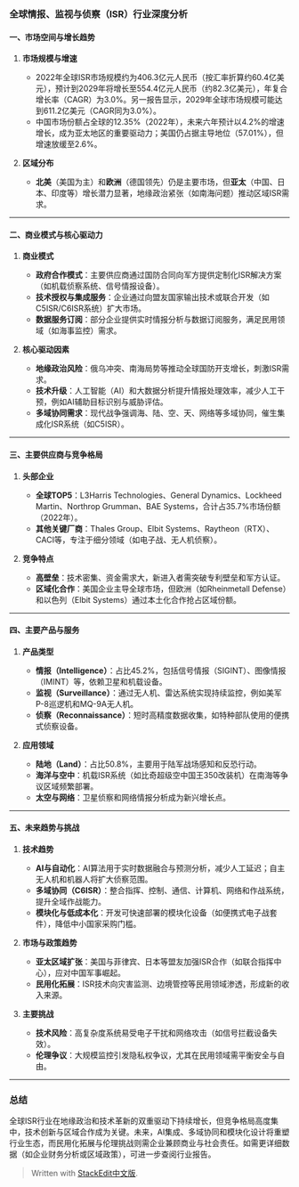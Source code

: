 
### 全球情报、监视与侦察（ISR）行业深度分析

#### 一、**市场空间与增长趋势**
1. **市场规模与增速**  
   - 2022年全球ISR市场规模约为406.3亿元人民币（按汇率折算约60.4亿美元），预计到2029年将增长至554.4亿元人民币（约82.3亿美元），年复合增长率（CAGR）为3.0%。另一报告显示，2029年全球市场规模可能达到611.2亿美元（CAGR同为3.0%）。
   - 中国市场份额占全球的12.35%（2022年），未来六年预计以4.2%的增速增长，成为亚太地区的重要驱动力；美国仍占据主导地位（57.01%），但增速放缓至2.6%。

2. **区域分布**  
   - **北美**（美国为主）和**欧洲**（德国领先）仍是主要市场，但**亚太**（中国、日本、印度等）增长潜力显著，地缘政治紧张（如南海问题）推动区域ISR需求。

---

#### 二、**商业模式与核心驱动力**
1. **商业模式**  
   - **政府合作模式**：主要供应商通过国防合同向军方提供定制化ISR解决方案（如机载侦察系统、信号情报设备）。
   - **技术授权与集成服务**：企业通过向盟友国家输出技术或联合开发（如C5ISR/C6ISR系统）扩大市场。
   - **数据服务订阅**：部分企业提供实时情报分析与数据订阅服务，满足民用领域（如海事监控）需求。

2. **核心驱动因素**  
   - **地缘政治风险**：俄乌冲突、南海局势等推动全球国防开支增长，刺激ISR需求。
   - **技术升级**：人工智能（AI）和大数据分析提升情报处理效率，减少人工干预，例如AI辅助目标识别与威胁评估。
   - **多域协同需求**：现代战争强调海、陆、空、天、网络等多域协同，催生集成化ISR系统（如C5ISR）。

---

#### 三、**主要供应商与竞争格局**
1. **头部企业**  
   - **全球TOP5**：L3Harris Technologies、General Dynamics、Lockheed Martin、Northrop Grumman、BAE Systems，合计占35.7%市场份额（2022年）。
   - **其他关键厂商**：Thales Group、Elbit Systems、Raytheon（RTX）、CACI等，专注于细分领域（如电子战、无人机侦察）。

2. **竞争特点**  
   - **高壁垒**：技术密集、资金需求大，新进入者需突破专利壁垒和军方认证。
   - **区域化合作**：美国企业主导全球市场，但欧洲（如Rheinmetall Defense）和以色列（Elbit Systems）通过本土化合作抢占区域份额。

---

#### 四、**主要产品与服务**
1. **产品类型**  
   - **情报（Intelligence）**：占比45.2%，包括信号情报（SIGINT）、图像情报（IMINT）等，依赖卫星和机载设备。
   - **监视（Surveillance）**：通过无人机、雷达系统实现持续监控，例如美军P-8巡逻机和MQ-9A无人机。
   - **侦察（Reconnaissance）**：短时高精度数据收集，如特种部队使用的便携式侦察设备。

2. **应用领域**  
   - **陆地（Land）**：占比50.8%，主要用于陆军战场感知和反恐行动。
   - **海洋与空中**：机载ISR系统（如比奇超级空中国王350改装机）在南海等争议区域频繁部署。
   - **太空与网络**：卫星侦察和网络情报分析成为新兴增长点。

---

#### 五、**未来趋势与挑战**
1. **技术趋势**  
   - **AI与自动化**：AI算法用于实时数据融合与预测分析，减少人工延迟；自主无人机和机器人将扩大侦察范围。
   - **多域协同（C6ISR）**：整合指挥、控制、通信、计算机、网络和作战系统，提升全域作战能力。
   - **模块化与低成本化**：开发可快速部署的模块化设备（如便携式电子战套件），降低中小国家采购门槛。

2. **市场与政策趋势**  
   - **亚太区域扩张**：美国与菲律宾、日本等盟友加强ISR合作（如联合指挥中心），应对中国军事崛起。
   - **民用化拓展**：ISR技术向灾害监测、边境管控等民用领域渗透，形成新的收入来源。

3. **主要挑战**  
   - **技术风险**：高复杂度系统易受电子干扰和网络攻击（如信号拦截设备失效）。
   - **伦理争议**：大规模监控引发隐私权争议，尤其在民用领域需平衡安全与自由。

---

### 总结
全球ISR行业在地缘政治和技术革新的双重驱动下持续增长，但竞争格局高度集中，技术创新与区域合作成为关键。未来，AI集成、多域协同和模块化设计将重塑行业生态，而民用化拓展与伦理挑战则需企业兼顾商业与社会责任。如需更详细数据（如企业财务分析或区域政策），可进一步查阅行业报告。

> Written with [StackEdit中文版](https://stackedit.cn/).
<!--stackedit_data:
eyJoaXN0b3J5IjpbLTE4MTA4NzY4NzldfQ==
-->